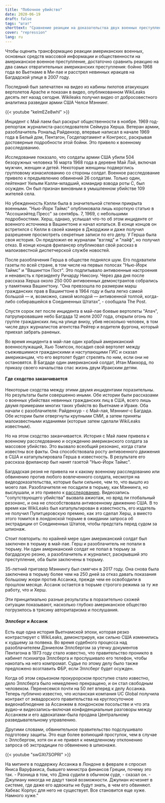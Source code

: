 ```yaml
---
title: "Побочное убийство"
date: 2020-06-19
draft: false
tags: "штат"
shorttext: "Сравнение реакции на доказательства двух военных преступлений показывает, насколько Соединенные Штаты изменились за последние 50 лет."
cover: "repression"
lang: ru
---
```


Чтобы оценить трансформацию реакции американских военных, основных средств массовой информации и общественности на американское военное преступление, достаточно сравнить реакцию на два самых отвратительных американских преступления: бойню 1968 года во Вьетнаме в Ми-лае и расстрел невинных иракцев на Багдадской улице в 2007 году.

Последний был запечатлен на видео из кабины пилотов атакующих вертолетов Apache и показан в видео, опубликованном WikiLeaks десять лет назад сегодня. Wikileaks получил видео от добросовестного аналитика разведки армии США Челси Мэннинг.

{{< youtube "kelmEZe8whI" >}}

Инцидент с Май лаем был раскрыт общественности в ноябре. 1969 год-репортаж журналиста-расследователя Сеймура Херша. Ветеран армии, разоблачитель Рональд Райденхор, впервые написал в начале 1969 года в Белый дом, Пентагон, Госдепартамент и Конгресс, раскрывая достоверные подробности этой бойни. Это привело к военному расследованию.

Исследование показало, что солдаты армии США убили 504 безоружных человека 16 марта 1968 года в деревне Май Лай, включая мужчин, женщин и детей. Некоторые женщины подверглись групповому изнасилованию со стороны солдат. Военное расследование привело к предъявлению обвинений 26 солдатам. Только один, лейтенант Уильям Калли-младший, командир взвода роты С, был осужден. Он был признан виновным в умышленном убийстве 109 жителей села.

Но убежденность Кэлли была в значительной степени прикрыта военными. "Нью-Йорк Таймс" опубликовала лишь короткую статью в "Ассошиэйтед Пресс" за сентябрь. 7, 1969, с небольшими подробностями. Херш, однако, услышал что-то об этом инциденте от военного источника в Вашингтоне и начал копаться. В конце концов он встретился с Келли в своей камере в Джорджии и даже получил разрешение просмотреть секретные записи по его делу. У Герша была своя история. Он предложил ее журналам "взгляд" и "лайф", но получил отказ. В конце концов фрилансер опубликовал свой рассказ в малоизвестной диспетчерской службе новостей.

После разоблачения Герша в обществе поднялся шум. Его подхватили газеты по всей стране, в том числе на первых полосах "Нью-Йорк Таймс" и "Вашингтон Пост". Это подпитывало антивоенные настроения и ненависть к президенту Ричарду Никсону. Через два дня после рассказа Херша около 250 000 антивоенных демонстрантов собрались у памятника Вашингтону. "Она превзошла по размерам марш гражданских прав в Вашингтоне в 1964 году и была легко самой большой — и, возможно, самой молодой — антивоенной толпой, когда-либо собиравшейся в Соединенных Штатах”, - сообщала The Post.

Спустя сорок лет после инцидента в май-лае боевые вертолеты "Апач", патрулировавшие небо Багдада 12 июля 2007 года, открыли огонь по группе гражданских лиц на улице внизу, убив несколько человек, в том числе двух журналистов агентства Рейтер и водителя фургона, который приехал забрать раненых.

Во время инцидента в май-лае один храбрый американский военнослужащий, Хью Томпсон, посадил свой вертолет между съежившимися гражданскими и наступающими ГИС и сказал американцам, что его вертолет будет стрелять по ним, если они не остановятся. В Багдаде один американский солдат, Итан Маккорд, по приказу своего начальства спас жизнь двум Иракским детям.

#### Где сходство заканчивается

Некоторые сходства между этими двумя инцидентами поразительны. Но результаты были совершенно иными. Обе истории были рассказами о военных убийствах невинных гражданских лиц в США, всего лишь двумя примерами многих таких убийств во Вьетнаме и Ираке. Оба начали с разоблачителя: Райденхур - с Май-лая, Мэннинг-с Багдада. Обе истории были отвергнуты крупными СМИ, а затем приняты малоизвестными изданиями (которые затем сделали WikiLeaks известным).

Но на этом сходство заканчивается. История с Май лаем привела к военному расследованию и осуждению американского солдата за массовое убийство. Это вызвало всеобщий резонанс, когда стали известны все факты. Она способствовала росту антивоенного движения в США и катапультировала Герша в известность. В результате его рассказа фрилансер был нанят газетой "Нью-Йорк Таймс". 

Багдадская резня не привела ни к какому военному расследованию или обвинению против любого вовлеченного солдата, несмотря на видеодоказательства, которые были сильнее, чем то, что вышло из моего лая. Разоблачителя не посадили в тюрьму, как Мэннинга, но выслушали, и это привело к [расследованию](https://www.cleveland.com/pdextra/2009/11/post_25.html "My Lai photographer Ron Haeberle admits he destroyed pictures of soldiers in the act of killing"). Видеозапись "сопутствующего убийства" вызвала ажиотаж, но вряд ли глобальный резонанс, и она не способствовала антивоенному движению США. В то время как WikiLeaks был катапультирован в известность, его издатель не получил Пулитцеровскую премию, как это сделал Херш, а вместо этого томится в лондонской тюрьме в ожидании запроса об экстрадиции от Соединенных Штатов, чтобы предстать перед судом за шпионаж.

Стоит повторить: по крайней мере один американский солдат был заключен в тюрьму в май-лае. Герш и разоблачитель не попали в тюрьму. Ни один американский солдат не попал в тюрьму за багдадскую резню, а разоблачитель и журналист, раскрывший это преступление, оба были заключены в тюрьму.

35-летний приговор Мэннингу был смягчен в 2017 году. Она снова была заключена в тюрьму более чем на 250 дней за отказ давать показания большому жюри против Ассанжа, прежде чем ее освободили в прошлом месяце. Ассанж остается в тюрьме строгого режима за ту же работу, что и Херш.

Эти принципиально разные результаты в поразительно схожей ситуации показывают, насколько глубоко американское общество погрузилось в трясину авторитаризма и послушания.

#### Эллсберг и Ассанж

Есть еще одна история Вьетнамской эпохи, которая резко контрастирует с WikiLeaks, демонстрируя, как сильно США изменились к худшему за полвека. Во время судебного процесса над разоблачителем Дэниелом Эллсбергом за утечку документов Пентагона в 1973 году стало известно, что правительство проникло в кабинет психиатра Эллсберга и прослушивало его телефон, чтобы накопать на него компромат. Судье по этому делу было также предложено возглавить ФБР, если Эллсберг будет осужден.

Когда об этом серьезном прокурорском проступке стало известно, дело Эллсберга было немедленно прекращено, и он стал свободным человеком. Перенесемся почти на 50 лет вперед к делу Ассанжа. Теперь публично известно, что испанская компания UC Global получила контракт от эквадорского правительства на круглосуточное видеонаблюдение за Ассанжем в лондонском посольстве и что эта аудио–и видеозапись–включая конфиденциальные разговоры между Ассанжем и его адвокатами-была продана Центральному разведывательному управлению.

Другими словами, обвинительное правительство подслушивало подготовку защиты. Это еще более вопиющий проступок, чем в случае с Эллсбергом, хотя он и не привел к немедленному отклонению запроса об экстрадиции по обвинению в шпионаже.

{{< youtube "swGXt7SOPRI" >}}

На митинге в поддержку Ассанжа в Лондоне в феврале я спросил Яниса Варуфакиса, бывшего министра финансов Греции, почему это так. - Разница в том, что Дэна судили в обычном суде, - сказал он. - Джулиану никогда не дадут такой возможности. Джулиан исчезнет в системе, где даже его адвокаты не будут знать, в чем его обвиняют. Хабеас Корпус для него не существует. Все становится еще хуже. Намного хуже.”
